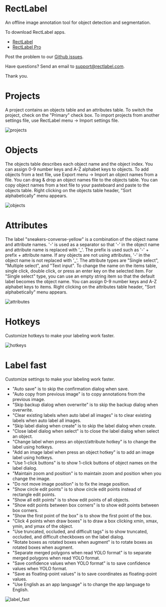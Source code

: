 # RectLabel
An offline image annotation tool for object detection and segmentation.

To download RectLabel apps.
- [RectLabel](https://apps.apple.com/app/id1210181730)
- [RectLabel Pro](https://apps.apple.com/app/id1490990105)

Post the problem to our [Github issues](https://github.com/ryouchinsa/Rectlabel-support/issues).

Have questions? Send an email to support@rectlabel.com.

Thank you.

# Projects
A project contains an objects table and an attributes table.
To switch the project, check on the "Primary" check box.
To import projects from another settings file, use RectLabel menu -> Import settings file.

![projects](https://github.com/ryouchinsa/ryouchinsa.github.io/assets/1954306/d89ed448-7d9d-4c92-8ff2-25e7f5936dc4)

# Objects
The objects table describes each object name and the object index.
You can assign 0-9 number keys and A-Z alphabet keys to objects.
To add objects from a text file, use Export menu -> Import an object names from a file.
You can drag & drop an object names file to the objects table.
You can copy object names from a text file to your pasteboard and paste to the objects table.
Right clicking on the objects table header, "Sort alphabetically" menu appears.

![objects](https://github.com/ryouchinsa/ryouchinsa.github.io/assets/1954306/35ebf61e-f40b-4d56-a1d8-2a9ad5b2d6d4)

# Attributes
The label "sneakers-converse-yellow" is a combination of the object name and attribute names.
'-' is used as a separator so that '-' in the object name and attribute name is replaced with '\_'.
The prefix is used such as '-' + prefix + attribute name.
If any objects are not using attributes, '-' in the object name is not replaced with '\_'.
The attribute types are "Single select", "Multiple select", and "Text input".
To change the name on the items table, single click, double click, or press an enter key on the selected item.
For "Single select" type, you can use an empty string item so that the default label becomes the object name.
You can assign 0-9 number keys and A-Z alphabet keys to items.
Right clicking on the attributes table header, "Sort alphabetically" menu appears.

![attributes](https://github.com/ryouchinsa/ryouchinsa.github.io/assets/1954306/97dd3b07-950f-42dd-afd2-c3026f2f9c23)

# Hotkeys
Customize hotkeys to make your labeling work faster.

![hotkeys](https://github.com/ryouchinsa/ryouchinsa.github.io/assets/1954306/5636160e-ebe2-40b9-98f2-186aae86a236)

# Label fast
Customize settings to make your labeling work faster.

- "Auto save" is to skip the confirmation dialog when save.
- "Auto copy from previous image" is to copy annotations from the previous image.
- "Skip backup dialog when overwrite" is to skip the backup dialog when overwrite.
- "Clear existing labels when auto label all images" is to clear existing labels when auto label all images.
- "Skip label dialog when create" is to skip the label dialog when create.
- "Close label dialog when select" is to close the label dialog when select an object.
- "Change label when press an object/attribute hotkey" is to change the label using hotkeys.
- "Add an image label when press an object hotkey" is to add an image label using hotkeys.
- "Use 1-click buttons" is to show 1-click buttons of object names on the label dialog.
- "Maintain zoom and position" is to maintain zoom and position when you change the image.
- "Do not move image position" is to fix the image position.
- "Show circle edit points" is to show circle edit points instead of rectangle edit points.
- "Show all edit points" is to show edit points of all objects.
- "Show edit points between box corners" is to show edit points between box corners.
- "Show the first point of the box" is to show the first point of the box.
- "Click 4 points when draw boxes" is to draw a box clicking xmin, xmax, ymin, and ymax of the object.
- "Use truncated, occluded, and difficult tags" is to show truncated, occluded, and difficult checkboxes on the label dialog.
- "Rotate boxes as rotated boxes when augment" is to rotate boxes as rotated boxes when augment.
- "Separate merged polygons when read YOLO format" is to separate merged polygons when read YOLO format.
- "Save confidence values when YOLO format" is to save confidence values when YOLO format.
- "Save as floating-point values" is to save coordinates as floating-point values.
- "Use English as an app language" is to change the app language to English.

![label_fast](https://github.com/ryouchinsa/ryouchinsa.github.io/assets/1954306/55ec35bf-aff8-4532-a6dd-3546d4c332cb)


